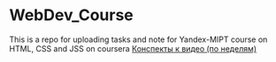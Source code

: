 # WebDev_Course
This is a repo for uploading tasks and note for Yandex-MIPT course on HTML, CSS and JSS on coursera
[Конспекты к видео (по неделям)]("Notes.md")
